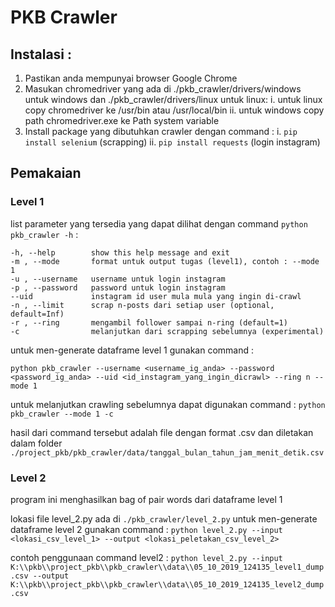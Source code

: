 # PKB Crawler

## Instalasi :
1. Pastikan anda mempunyai browser Google Chrome
2. Masukan chromedriver yang ada di ./pkb_crawler/drivers/windows untuk windows dan ./pkb_crawler/drivers/linux untuk linux:
    i. untuk linux copy chromedriver ke /usr/bin atau /usr/local/bin
    ii. untuk windows copy path chromedriver.exe ke Path system variable
3. Install package yang dibutuhkan crawler dengan command :
    i. `pip install selenium` (scrapping)
    ii. `pip install requests` (login instagram)

## Pemakaian
### Level 1
list parameter yang tersedia yang dapat dilihat dengan command `python pkb_crawler -h` :

```
-h, --help        show this help message and exit
-m , --mode       format untuk output tugas (level1), contoh : --mode 1
-u , --username   username untuk login instagram 
-p , --password   password untuk login instagram
--uid             instagram id user mula mula yang ingin di-crawl
-n , --limit      scrap n-posts dari setiap user (optional, default=Inf)
-r , --ring       mengambil follower sampai n-ring (default=1)
-c                melanjutkan dari scrapping sebelumnya (experimental)
```

untuk men-generate dataframe level 1 gunakan command :

`python pkb_crawler --username <username_ig_anda> --password <password_ig_anda> --uid <id_instagram_yang_ingin_dicrawl> --ring n --mode 1`

untuk melanjutkan crawling sebelumnya dapat digunakan command :
`python pkb_crawler --mode 1 -c`

hasil dari command tersebut adalah file dengan format .csv dan diletakan dalam folder `./project_pkb/pkb_crawler/data/tanggal_bulan_tahun_jam_menit_detik.csv`

### Level 2
program ini menghasilkan bag of pair words dari dataframe level 1

lokasi file level_2.py ada di `./pkb_crawler/level_2.py`
untuk men-generate dataframe level 2 gunakan command :
`python level_2.py --input <lokasi_csv_level_1> --output <lokasi_peletakan_csv_level_2>`

contoh penggunaan command level2 :
`python level_2.py --input K:\\pkb\\project_pkb\\pkb_crawler\\data\\05_10_2019_124135_level1_dump.csv --output K:\\pkb\\project_pkb\\pkb_crawler\\data\\05_10_2019_124135_level2_dump.csv`
